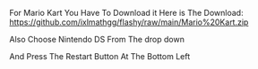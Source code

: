 For Mario Kart You Have To Download it Here is The Download: https://github.com/ixlmathgg/flashy/raw/main/Mario%20Kart.zip

Also Choose Nintendo DS From The drop down

And Press The Restart Button At The Bottom Left
